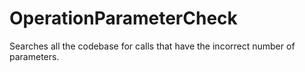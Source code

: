 # OperationParameterCheck
Searches all the codebase for calls that have the incorrect number of parameters.
